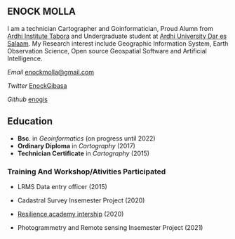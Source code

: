 ## ENOCK MOLLA


I am a technician Cartographer and Goinformatician, Proud Alumn from [Ardhi Institute Tabora](https://www.arita.ac.tz) and Undergraduate student at [Ardhi University Dar es Salaam](https://www.aru.ac.tz). My Research interest include Geographic Information System, Earth Observation Science, Open source Geospatial Software and Artificial Intelligence.

_Email_ enockmolla@gmail.com

_Twitter_ [EnockGibasa](https://twitter.com/EnockGibasa) 

_Github_ [enogis](https://github.com/enogis)



## Education

* **Bsc**. in _Geoinformatics_ (on progress until 2022)
* **Ordinary Diploma** in _Cartography_ (2017)
* **Technician Certificate** in _Cartography_ (2015)



### Training And Workshop/Ativities Participated

* LRMS Data entry officer (2015)

* Cadastral Survey Insemester Project (2020)

* [Resilience academy intership](https://resilienceacademy.ac.tz/) (2020)

* Photogrammetry and Remote sensing Insemester Project (2021)


<!--
**enogis/enogis** is a ✨ _special_ ✨ repository because its `README.md` (this file) appears on your GitHub profile.

Here are some ideas to get you started:

- 🔭 I’m currently working on ...
- 🌱 I’m currently learning ...
- 👯 I’m looking to collaborate on ...
- 🤔 I’m looking for help with ...
- 💬 Ask me about ...
- 📫 How to reach me: ...
- 😄 Pronouns: ...
- ⚡ Fun fact: ...
-->

